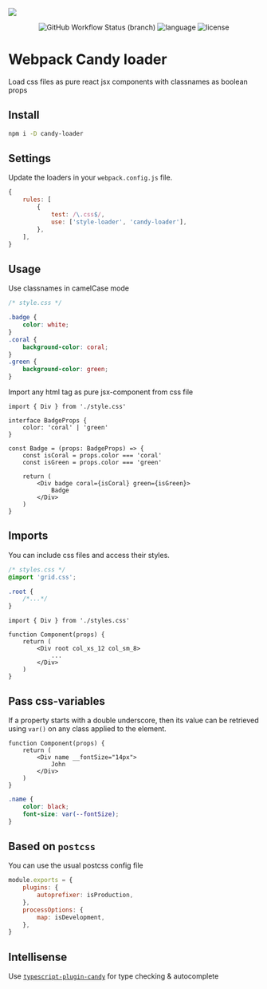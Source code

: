 ![](https://habrastorage.org/webt/xo/zq/sn/xozqsnyufkv3tporlvhkos_onqk.png)

<div align="center">
<img src="https://img.shields.io/github/workflow/status/iminside/candy-loader/Node.js%20CI/master" alt="GitHub Workflow Status (branch)" /> 
<img src="https://img.shields.io/github/languages/top/iminside/candy-loader" alt="language" />
<img src="https://img.shields.io/npm/l/candy-loader" alt="license" />  
</div>

# Webpack Candy loader

Load css files as pure react jsx components with classnames as boolean props

## Install

```bash
npm i -D candy-loader
```

## Settings

Update the loaders in your `webpack.config.js` file.

```js
{
    rules: [
        {
            test: /\.css$/,
            use: ['style-loader', 'candy-loader'],
        },
    ],
}
```

## Usage

Use classnames in camelCase mode

```css
/* style.css */

.badge {
    color: white;
}
.coral {
    background-color: coral;
}
.green {
    background-color: green;
}
```

Import any html tag as pure jsx-component from css file

```tsx
import { Div } from './style.css'

interface BadgeProps {
    color: 'coral' | 'green'
}

const Badge = (props: BadgeProps) => {
    const isCoral = props.color === 'coral'
    const isGreen = props.color === 'green'

    return (
        <Div badge coral={isCoral} green={isGreen}>
            Badge
        </Div>
    )
}
```

## Imports

You can include css files and access their styles.

```css
/* styles.css */
@import 'grid.css';

.root {
    /*...*/
}
```

```tsx
import { Div } from './styles.css'

function Component(props) {
    return (
        <Div root col_xs_12 col_sm_8>
            ...
        </Div>
    )
}
```

## Pass css-variables

If a property starts with a double underscore, then its value can be retrieved using `var()` on any class applied to the element.

```tsx
function Component(props) {
    return (
        <Div name __fontSize="14px">
            John
        </Div>
    )
}
```

```css
.name {
    color: black;
    font-size: var(--fontSize);
}
```

## Based on `postcss`

You can use the usual postcss config file

```js
module.exports = {
    plugins: {
        autoprefixer: isProduction,
    },
    processOptions: {
        map: isDevelopment,
    },
}
```

## Intellisense

Use [`typescript-plugin-candy`](https://github.com/iminside/typescript-plugin-candy) for type checking & autocomplete
